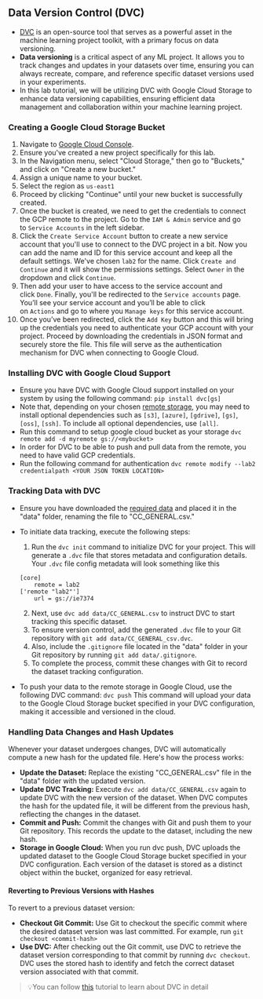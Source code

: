## Data Version Control (DVC)

- [DVC](https://dvc.org/) is an open-source tool that serves as a powerful asset in the machine learning project toolkit, with a primary focus on data versioning.
- **Data versioning** is a critical aspect of any ML project. It allows you to track changes and updates in your datasets over time, ensuring you can always recreate, compare, and reference specific dataset versions used in your experiments.
- In this lab tutorial, we will be utilizing DVC with Google Cloud Storage to enhance data versioning capabilities, ensuring efficient data management and collaboration within your machine learning project.
### Creating a Google Cloud Storage Bucket
1. Navigate to [Google Cloud Console](https://console.cloud.google.com/).
2. Ensure you've created a new project specifically for this lab.
3. In the Navigation menu, select "Cloud Storage," then go to "Buckets," and click on "Create a new bucket."
4. Assign a unique name to your bucket.
5. Select the region as `us-east1`
6. Proceed by clicking "Continue" until your new bucket is successfully created.
7. Once the bucket is created, we need to get the credentials to connect the GCP remote to the project. Go to the `IAM & Admin` service and go to `Service Accounts` in the left sidebar.
8. Click the `Create Service Account` button to create a new service account that you'll use to connect to the DVC project in a bit. Now you can add the name and ID for this service account and keep all the default settings. We've chosen `lab2` for the name. Click `Create and Continue` and it will show the permissions settings. Select `Owner` in the dropdown and click `Continue`.
9. Then add your user to have access to the service account and click `Done`. Finally, you'll be redirected to the `Service accounts` page. You’ll see your service account and you’ll be able to click on `Actions` and go to where you `Manage keys` for this service account. 
10. Once you’ve been redirected, click the `Add Key` button and this will bring up the credentials you need to authenticate your GCP account with your project. Proceed by downloading the credentials in JSON format and securely store the file. This file will serve as the authentication mechanism for DVC when connecting to Google Cloud.
### Installing DVC with Google Cloud Support
- Ensure you have DVC with Google Cloud support installed on your system by using the following command:
	`pip install dvc[gs]`
- Note that, depending on your chosen [remote storage](https://dvc.org/doc/user-guide/data-management/remote-storage), you may need to install optional dependencies such as `[s3]`, `[azure]`, `[gdrive]`, `[gs]`, `[oss]`, `[ssh]`. To include all optional dependencies, use `[all]`.
- Run this command to setup google cloud bucket as your storage `dvc remote add -d myremote gs://<mybucket>`
- In order for DVC to be able to push and pull data from the remote, you need to have valid GCP credentials.
- Run the following command for authentication `dvc remote modify --lab2 credentialpath <YOUR JSON TOKEN LOCATION>`
### Tracking Data with DVC
- Ensure you have downloaded the [required data](https://www.kaggle.com/datasets/arjunbhasin2013/ccdata) and placed it in the "data" folder, renaming the file to "CC_GENERAL.csv."
- To initiate data tracking, execute the following steps:
	1. Run the `dvc init` command to initialize DVC for your project. This will generate a `.dvc` file that stores metadata and configuration details. Your `.dvc` file config metadata will look something like this
	```
    [core]
        remote = lab2
    ['remote "lab2"']
        url = gs://ie7374
	```
	2. Next, use `dvc add data/CC_GENERAL.csv` to instruct DVC to start tracking this specific dataset.
	3. To ensure version control, add the generated `.dvc` file to your Git repository with `git add data/CC_GENERAL_csv.dvc`.
	4. Also, include the `.gitignore` file located in the "data" folder in your Git repository by running `git add data/.gitignore`.
	5. To complete the process, commit these changes with Git to record the dataset tracking configuration.

- To push your data to the remote storage in Google Cloud, use the following DVC command: `dvc push` This command will upload your data to the Google Cloud Storage bucket specified in your DVC configuration, making it accessible and versioned in the cloud.

### Handling Data Changes and Hash Updates
Whenever your dataset undergoes changes, DVC will automatically compute a new hash for the updated file. Here's how the process works:
- **Update the Dataset:** Replace the existing "CC_GENERAL.csv" file in the "data" folder with the updated version.
- **Update DVC Tracking:** Execute `dvc add data/CC_GENERAL.csv` again to update DVC with the new version of the dataset. When DVC computes the hash for the updated file, it will be different from the previous hash, reflecting the changes in the dataset.
- **Commit and Push:** Commit the changes with Git and push them to your Git repository. This records the update to the dataset, including the new hash.
- **Storage in Google Cloud:** When you run dvc push, DVC uploads the updated dataset to the Google Cloud Storage bucket specified in your DVC configuration. Each version of the dataset is stored as a distinct object within the bucket, organized for easy retrieval.
#### Reverting to Previous Versions with Hashes
To revert to a previous dataset version:
- **Checkout Git Commit:** Use Git to checkout the specific commit where the desired dataset version was last committed. For example, run `git checkout <commit-hash>`
- **Use DVC:** After checking out the Git commit, use DVC to retrieve the dataset version corresponding to that commit by running `dvc checkout`. DVC uses the stored hash to identify and fetch the correct dataset version associated with that commit.

> 💡You can follow [this](https://www.youtube.com/watch?v=kLKBcPonMYw&list=PL7WG7YrwYcnDb0qdPl9-KEStsL-3oaEjg&pp=iAQB) tutorial to learn about DVC in detail 

